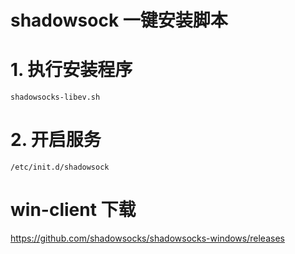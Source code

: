 # shadowsock 一键安装脚本

# 1. 执行安装程序

`shadowsocks-libev.sh`


# 2. 开启服务

`/etc/init.d/shadowsock`


# win-client 下载

https://github.com/shadowsocks/shadowsocks-windows/releases

